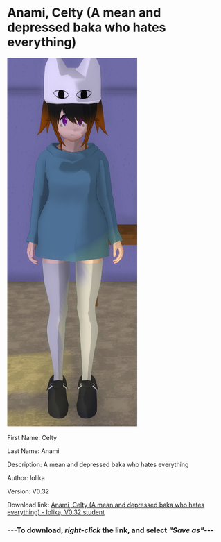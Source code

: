 # Anami, Celty (A mean and depressed baka who hates everything)

<img src = "https://raw.githubusercontent.com/Arbiter1223/Daigaku-Gurashi-Custom-Students/master/Students/Files/Anami%2C%20Celty%20(A%20mean%20and%20depressed%20baka%20who%20hates%20everything).png">

First Name: Celty

Last Name: Anami

Description: A mean and depressed baka who hates everything

Author: lolika

Version: V0.32

Download link: <a href="https://raw.githubusercontent.com/Arbiter1223/Daigaku-Gurashi-Custom-Students/master/Students/Files/Anami%2C%20Celty%20(A%20mean%20and%20depressed%20baka%20who%20hates%20everything)%20-%20lolika%2C%20V0.32.student">Anami, Celty (A mean and depressed baka who hates everything) - lolika, V0.32.student</a>

### ---**To download, _right-click_ the link, and select _"Save as"_**---
